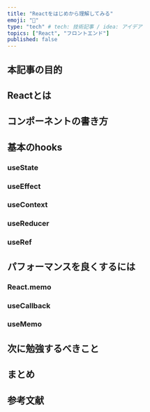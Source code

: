 ```yaml
---
title: "Reactをはじめから理解してみる"
emoji: "📌"
type: "tech" # tech: 技術記事 / idea: アイデア
topics: ["React", "フロントエンド"]
published: false
---
```


## 本記事の目的

## Reactとは

## コンポーネントの書き方

## 基本のhooks

### useState
### useEffect
### useContext
### useReducer
### useRef


## パフォーマンスを良くするには

### React.memo
### useCallback
### useMemo


## 次に勉強するべきこと


## まとめ


## 参考文献
